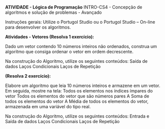<b>ATIVIDADE - Lógica de Programação</b>
INTRO-CS4 - Concepção de algoritmos e solução de problemas - Avançado

Instruções gerais: Utilize o Portugol Studio ou o Portugol Studio – On-line para desenvolver os algoritmos.

<b>Atividades - Vetores (Resolva 1 exercício):</b>

Dado um vetor contendo 10 números inteiros não ordenados, construa um algoritmo que consiga ordenar o vetor em ordem decrescente.

Na construção do Algoritmo, utilize os seguintes conteúdos: Saída de dados Laços Condicionais Laços de Repetição

<b>(Resolva 2 exercício):</b>

Elabore um algoritmo que leia 10 números inteiros e armazene em um vetor. Em seguida, mostre na tela: Todos os elementos nos índices ímpares do vetor Todos os elementos do vetor que são números pares A Soma de todos os elementos do vetor A Média de todos os elementos do vetor, armazenada em uma variável do tipo real.

Na construção do Algoritmo, utilize os seguintes conteúdos: Entrada e Saída de dados Laços Condicionais Laços de Repetição
